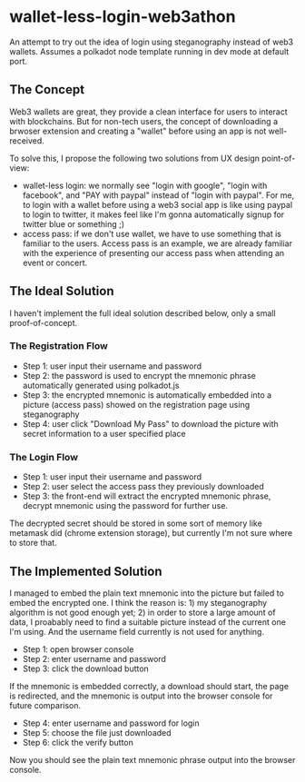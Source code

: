 # wallet-less-login-web3athon
An attempt to try out the idea of login using steganography instead of web3 wallets.
Assumes a polkadot node template running in dev mode at default port.

## The Concept
Web3 wallets are great, they provide a clean interface for users to interact with blockchains.
But for non-tech users, the concept of downloading a brwoser extension and creating a "wallet" before using an app is not well-received.

To solve this, I propose the following two solutions from UX design point-of-view:
- wallet-less login: we normally see "login with google", "login with facebook", and "PAY with paypal" instead of "login with paypal". For me, to login with a wallet before using a web3 social app is like using paypal to login to twitter, it makes feel like I'm gonna automatically signup for twitter blue or something ;)
- access pass: if we don't use wallet, we have to use something that is familiar to the users. Access pass is an example, we are already familiar with the experience of presenting our access pass when attending an event or concert.

## The Ideal Solution
I haven't implement the full ideal solution described below, only a small proof-of-concept.
### The Registration Flow
- Step 1: user input their username and password
- Step 2: the password is used to encrypt the mnemonic phrase automatically generated using polkadot.js
- Step 3: the encrypted mnemonic is automatically embedded into a picture (access pass) showed on the registration page using steganography
- Step 4: user click "Download My Pass" to download the picture with secret information to a user specified place
### The Login Flow
- Step 1: user input their username and password
- Step 2: user select the access pass they previously downloaded
- Step 3: the front-end will extract the encrypted mnemonic phrase, decrypt mnemonic using the password for further use.

The decrypted secret should be stored in some sort of memory like metamask did (chrome extension storage), but currently I'm not sure where to store that.

## The Implemented Solution
I managed to embed the plain text mnemonic into the picture but failed to embed the encrypted one. I think the reason is: 1) my steganography algorithm is not good enough yet; 2) in order to store a large amount of data, I proabably need to find a suitable picture instead of the current one I'm using. And the username field currently is not used for anything.
- Step 1: open browser console
- Step 2: enter username and password
- Step 3: click the download button

If the mnemonic is embedded correctly, a download should start, the page is redirected, and the mnemonic is output into the browser console for future comparison.
- Step 4: enter username and password for login
- Step 5: choose the file just downloaded
- Step 6: click the verify button

Now you should see the plain text mnemonic phrase output into the browser console.
